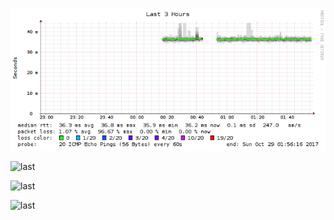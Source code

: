 ![last](last_10800.png)

![last](last_108000.png)

![last](last_864000.png)

![last](last_31104000.png)
